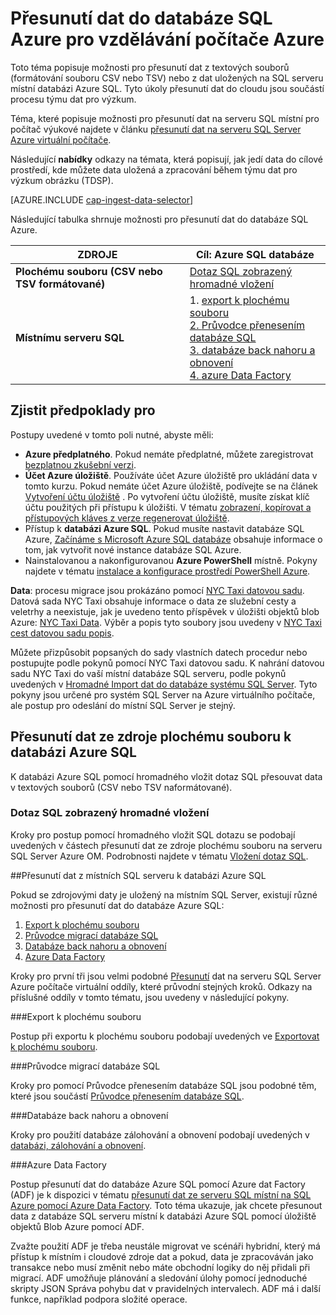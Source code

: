 <properties 
    pageTitle="Přesunutí dat do databáze SQL Azure pro Azure počítače výukové | Azure" 
    description="Vytvoření tabulky SQL a načtení dat k tabulce SQL" 
    services="machine-learning" 
    documentationCenter="" 
    authors="bradsev"
    manager="jhubbard"
    editor="cgronlun" />

<tags 
    ms.service="machine-learning" 
    ms.workload="data-services" 
    ms.tgt_pltfrm="na" 
    ms.devlang="na" 
    ms.topic="article" 
    ms.date="09/14/2016"
    ms.author="bradsev" /> 

# <a name="move-data-to-an-azure-sql-database-for-azure-machine-learning"></a>Přesunutí dat do databáze SQL Azure pro vzdělávání počítače Azure

Toto téma popisuje možnosti pro přesunutí dat z textových souborů (formátování souboru CSV nebo TSV) nebo z dat uložených na SQL serveru místní databázi Azure SQL. Tyto úkoly přesunutí dat do cloudu jsou součástí procesu týmu dat pro výzkum.

Téma, které popisuje možnosti pro přesunutí dat na serveru SQL místní pro počítač výukové najdete v článku [přesunutí dat na serveru SQL Server Azure virtuální počítače](machine-learning-data-science-move-sql-server-virtual-machine.md).

Následující **nabídky** odkazy na témata, která popisují, jak jedí data do cílové prostředí, kde můžete data uložená a zpracování během týmu dat pro výzkum obrázku (TDSP).

[AZURE.INCLUDE [cap-ingest-data-selector](../../includes/cap-ingest-data-selector.md)]

Následující tabulka shrnuje možnosti pro přesunutí dat do databáze SQL Azure.

<b>ZDROJE</b> |<b>Cíl: Azure SQL databáze</b> |
-------------- |--------------------------------|
<b>Plochému souboru (CSV nebo TSV formátované)</b> |<a href="#bulk-insert-sql-query">Dotaz SQL zobrazený hromadné vložení |
<b>Místnímu serveru SQL</b> | 1. <a href="#export-flat-file">export k plochému souboru<br> 2. <a href="#insert-tables-bcp">Průvodce přenesením databáze SQL<br> 3. <a href="#db-migration">databáze back nahoru a obnovení<br> 4. <a href="#adf">azure Data Factory |


## <a name="prereqs"></a>Zjistit předpoklady pro
Postupy uvedené v tomto poli nutné, abyste měli:

* **Azure předplatného**. Pokud nemáte předplatné, můžete zaregistrovat [bezplatnou zkušební verzi](https://azure.microsoft.com/pricing/free-trial/).
* **Účet Azure úložiště**. Používáte účet Azure úložiště pro ukládání data v tomto kurzu. Pokud nemáte účet Azure úložiště, podívejte se na článek [Vytvoření účtu úložiště](storage-create-storage-account.md#create-a-storage-account) . Po vytvoření účtu úložiště, musíte získat klíč účtu použitých při přístupu k úložišti. V tématu [zobrazení, kopírovat a přístupových kláves z verze regenerovat úložiště](storage-create-storage-account.md#view-copy-and-regenerate-storage-access-keys).
* Přístup k **databázi Azure SQL**. Pokud musíte nastavit databáze SQL Azure, [Začínáme s Microsoft Azure SQL databáze](../sql-database/sql-database-get-started.md) obsahuje informace o tom, jak vytvořit nové instance databáze SQL Azure.
* Nainstalovanou a nakonfigurovanou **Azure PowerShell** místně. Pokyny najdete v tématu [instalace a konfigurace prostředí PowerShell Azure](../powershell-install-configure.md).

**Data**: procesu migrace jsou prokázáno pomocí [NYC Taxi datovou sadu](http://chriswhong.com/open-data/foil_nyc_taxi/). Datová sada NYC Taxi obsahuje informace o data ze služební cesty a veletrhy a neexistuje, jak je uvedeno tento příspěvek v úložišti objektů blob Azure: [NYC Taxi Data](http://www.andresmh.com/nyctaxitrips/). Výběr a popis tyto soubory jsou uvedeny v [NYC Taxi cest datovou sadu popis](machine-learning-data-science-process-sql-walkthrough.md#dataset).
 
Můžete přizpůsobit popsaných do sady vlastních datech procedur nebo postupujte podle pokynů pomocí NYC Taxi datovou sadu. K nahrání datovou sadu NYC Taxi do vaší místní databáze SQL serveru, podle pokynů uvedených v [Hromadné Import dat do databáze systému SQL Server](machine-learning-data-science-process-sql-walkthrough.md#dbload). Tyto pokyny jsou určené pro systém SQL Server na Azure virtuálního počítače, ale postup pro odeslání do místní SQL Server je stejný.


## <a name="file-to-azure-sql-database"></a>Přesunutí dat ze zdroje plochému souboru k databázi Azure SQL

K databázi Azure SQL pomocí hromadného vložit dotaz SQL přesouvat data v textových souborů (CSV nebo TSV naformátované).

### <a name="bulk-insert-sql-query"></a>Dotaz SQL zobrazený hromadné vložení

Kroky pro postup pomocí hromadného vložit SQL dotazu se podobají uvedených v částech přesunutí dat ze zdroje plochému souboru na serveru SQL Server Azure OM. Podrobnosti najdete v tématu [Vložení dotaz SQL](machine-learning-data-science-move-sql-server-virtual-machine.md#insert-tables-bulkquery).


##<a name="sql-on-prem-to-sazure-sql-database"></a>Přesunutí dat z místních SQL serveru k databázi Azure SQL

Pokud se zdrojovými daty je uložený na místním SQL Server, existují různé možnosti pro přesunutí dat do databáze Azure SQL:

1. [Export k plochému souboru](#export-flat-file) 
2. [Průvodce migrací databáze SQL](#insert-tables-bcp)
3. [Databáze back nahoru a obnovení](#db-migration)
4. [Azure Data Factory](#adf)

Kroky pro první tři jsou velmi podobné [Přesunutí](machine-learning-data-science-move-sql-server-virtual-machine.md) dat na serveru SQL Server Azure počítače virtuální oddíly, které průvodní stejných kroků. Odkazy na příslušné oddíly v tomto tématu, jsou uvedeny v následující pokyny.

###<a name="export-flat-file"></a>Export k plochému souboru

Postup při exportu k plochému souboru podobají uvedených ve [Exportovat k plochému souboru](machine-learning-data-science-move-sql-server-virtual-machine.md#export-flat-file).

###<a name="insert-tables-bcp"></a>Průvodce migrací databáze SQL

Kroky pro pomocí Průvodce přenesením databáze SQL jsou podobné těm, které jsou součástí [Průvodce přenesením databáze SQL](machine-learning-data-science-move-sql-server-virtual-machine.md#sql-migration).

###<a name="db-migration"></a>Databáze back nahoru a obnovení

Kroky pro použití databáze zálohování a obnovení podobají uvedených v [databázi, zálohování a obnovení](machine-learning-data-science-move-sql-server-virtual-machine.md#sql-backup).

###<a name="adf"></a>Azure Data Factory

Postup přesunutí dat do databáze Azure SQL pomocí Azure dat Factory (ADF) je k dispozici v tématu [přesunutí dat ze serveru SQL místní na SQL Azure pomocí Azure Data Factory](machine-learning-data-science-move-sql-azure-adf.md). Toto téma ukazuje, jak chcete přesunout data z databáze SQL serveru místní k databázi Azure SQL pomocí úložiště objektů Blob Azure pomocí ADF. 

Zvažte použití ADF je třeba neustále migrovat ve scénáři hybridní, který má přístup k místním i cloudové zdroje dat a pokud, data je zpracováván jako transakce nebo musí změnit nebo máte obchodní logiky do něj přidali při migrací. ADF umožňuje plánování a sledování úlohy pomocí jednoduché skripty JSON Správa pohybu dat v pravidelných intervalech. ADF má i další funkce, například podpora složité operace.




